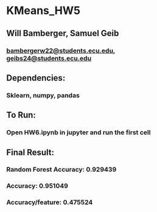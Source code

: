 # KMeans_HW5
## Will Bamberger, Samuel Geib
### bambergerw22@students.ecu.edu, geibs24@students.ecu.edu

## Dependencies: 
### Sklearn, numpy, pandas

## To Run:
### Open HW6.ipynb in jupyter and run the first cell

## Final Result:
### Random Forest Accuracy: 0.929439
### Accuracy: 0.951049
### Accuracy/feature: 0.475524
